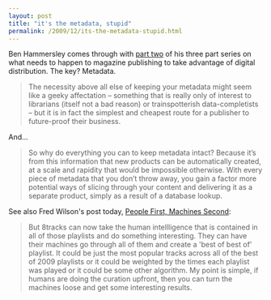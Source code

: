 ```yaml
---
layout: post
title: "it's the metadata, stupid"
permalink: /2009/12/its-the-metadata-stupid.html
---
```


<p>Ben Hammersley comes through with <a href="http://benhammersley.com/2009/12/e-books-the-bigger-problem-part-two-of-three/">part two</a> of his three part series on what needs to happen to magazine publishing to take advantage of digital distribution.  The key?  Metadata.</p>

<blockquote><p>The necessity above all else of keeping your metadata might seem like a geeky affectation – something that is really only of interest to librarians (itself not a bad reason) or trainspotterish data-completists – but it is in fact the simplest and cheapest route for a publisher to future-proof their business.</p></blockquote>

<p>And...</p>

<blockquote><p>So why do everything you can to keep metadata intact? Because it’s from this information that new products can be automatically created, at a scale and rapidity that would be impossible otherwise. With every piece of metadata that you don’t throw away, you gain a factor more potential ways of slicing through your content and delivering it as a separate product, simply as a result of a database lookup.</p></blockquote>

<p>See also Fred Wilson&#39;s post today, <a href="http://www.avc.com/a_vc/2009/12/people-first-machines-second.html">People First, Machines Second</a>:

</p><blockquote><p>But 8tracks can now take the human intellligence that is contained in all of those playlists and do something interesting. They can have their machines go through all of them and create a &#39;best of best of&#39; playlist. It could be just the most popular tracks across all of the best of 2009 playlists or it could be weighted by the times each playlist was played or it could be some other algorithm. My point is simple, if humans are doing the curation upfront, then you can turn the machines loose and get some interesting results.</p></blockquote>


